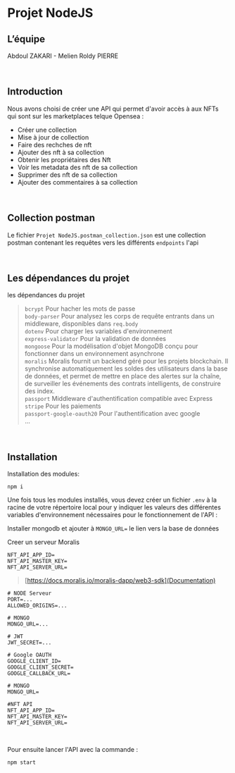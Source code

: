# Projet NodeJS

## L’équipe

Abdoul ZAKARI - Melien Roldy PIERRE

<br>


## Introduction

Nous avons choisi de créer une API qui permet d'avoir accès à aux NFTs qui sont sur les marketplaces telque Opensea :
- Créer une collection
- Mise à jour de collection
- Faire des rechches de nft
- Ajouter des nft à sa collection
- Obtenir les propriétaires des Nft
- Voir les metadata des nft de sa collection
- Supprimer des nft de sa collection
- Ajouter des commentaires à sa collection  


<br>

## Collection postman 

Le fichier `Projet NodeJS.postman_collection.json` est une collection postman contenant les requêtes vers les différents `endpoints` l'api


<br>

## Les dépendances du projet

les dépendances du projet

>`bcrypt` Pour hacher les mots de passe <br>
>`body-parser` Pour analysez les corps de requête entrants dans un middleware, disponibles dans `req.body` <br>
>`dotenv` Pour charger les variables d'environnement <br>
>`express-validator` Pour la validation de données <br>
>`mongoose` Pour la modélisation d'objet MongoDB conçu pour fonctionner dans un environnement asynchrone <br>
>`moralis` Moralis fournit un backend géré pour les projets blockchain. Il synchronise automatiquement les soldes des  utilisateurs dans la base de données, et permet de mettre en place des alertes sur la chaîne, de surveiller les événements des contrats intelligents, de construire des index. <br>
>`passport`  Middleware d'authentification compatible avec Express <br>
>`stripe` Pour les paiements <br>
>`passport-google-oauth20` Pour l'authentification avec google<br>
>...

<br>


## Installation

Installation des modules:

```
npm i
```

Une fois tous les modules installés, vous devez créer un fichier `.env` à la racine de votre répertoire local pour y indiquer les valeurs des différentes variables d'environnement nécessaires pour le fonctionnement de l'API : 

Installer mongodb et ajouter à `MONGO_URL=` le lien vers la base de données

Creer un serveur Moralis
```
NFT_API_APP_ID=
NFT_API_MASTER_KEY=
NFT_API_SERVER_URL=
```
>[https://docs.moralis.io/moralis-dapp/web3-sdk](Documentation)

```
# NODE Serveur
PORT=...
ALLOWED_ORIGINS=...

# MONGO
MONGO_URL=...

# JWT
JWT_SECRET=...

# Google OAUTH
GOOGLE_CLIENT_ID=
GOOGLE_CLIENT_SECRET=
GOOGLE_CALLBACK_URL=

# MONGO
MONGO_URL=

#NFT API
NFT_API_APP_ID=
NFT_API_MASTER_KEY=
NFT_API_SERVER_URL=
```


<br>

Pour ensuite lancer l'API avec la commande : 

```
npm start 
```